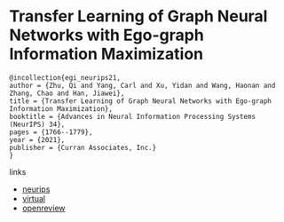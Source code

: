 # Transfer Learning of Graph Neural Networks with Ego-graph Information Maximization

```
@incollection{egi_neurips21,
author = {Zhu, Qi and Yang, Carl and Xu, Yidan and Wang, Haonan and Zhang, Chao and Han, Jiawei},
title = {Transfer Learning of Graph Neural Networks with Ego-graph Information Maximization},
booktitle = {Advances in Neural Information Processing Systems (NeurIPS) 34},
pages = {1766--1779},
year = {2021},
publisher = {Curran Associates, Inc.}
}
```

links
- [neurips](https://papers.nips.cc//paper/2021/hash/0dd6049f5fa537d41753be6d37859430-Abstract.html)
- [virtual](https://neurips.cc/virtual/2021/poster/26736)
- [openreview](https://openreview.net/forum?id=CzVPfeqPOBu)
